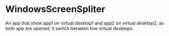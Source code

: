 # WindowsScreenSpliter
An app that show app1 on virtual desktop1 and app2 on virtual desktop2, as both app are opened, it switch between tow virtual desktops.